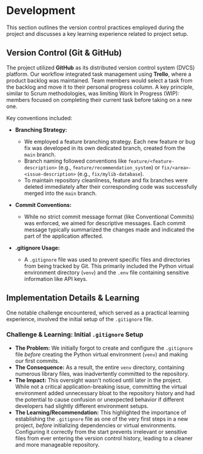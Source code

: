 # Development

This section outlines the version control practices employed during the project and discusses a key learning experience related to project setup.

## Version Control (Git & GitHub)

The project utilized **GitHub** as its distributed version control system (DVCS) platform. Our workflow integrated task management using **Trello**, where a product backlog was maintained. Team members would select a task from the backlog and move it to their personal progress column. A key principle, similar to Scrum methodologies, was limiting Work In Progress (WIP): members focused on completing their current task before taking on a new one.

Key conventions included:

* **Branching Strategy:**
    * We employed a feature branching strategy. Each new feature or bug fix was developed in its own dedicated branch, created from the `main` branch.
    * Branch naming followed conventions like `feature/<feature-description>` (e.g., `feature/recommendation_system`) or `fix/<area>-<issue-description>` (e.g., `fix/mylib-database`).
    * To maintain repository cleanliness, feature and fix branches were deleted immediately after their corresponding code was successfully merged into the `main` branch.

* **Commit Conventions:**
    * While no strict commit message format (like Conventional Commits) was enforced, we aimed for descriptive messages. Each commit message typically summarized the changes made and indicated the part of the application affected.

* **.gitignore Usage:**
    * A `.gitignore` file was used to prevent specific files and directories from being tracked by Git. This primarily included the Python virtual environment directory (`venv`) and the `.env` file containing sensitive information like API keys.

## Implementation Details & Learning

One notable challenge encountered, which served as a practical learning experience, involved the initial setup of the `.gitignore` file.

### Challenge & Learning: Initial `.gitignore` Setup

* **The Problem:** We initially forgot to create and configure the `.gitignore` file *before* creating the Python virtual environment (`venv`) and making our first commits.
* **The Consequence:** As a result, the entire `venv` directory, containing numerous library files, was inadvertently committed to the repository.
* **The Impact:** This oversight wasn't noticed until later in the project. While not a critical application-breaking issue, committing the virtual environment added unnecessary bloat to the repository history and had the potential to cause confusion or unexpected behavior if different developers had slightly different environment setups.
* **The Learning/Recommendation:** This highlighted the importance of establishing the `.gitignore` file as one of the very first steps in a new project, *before* initializing dependencies or virtual environments. Configuring it correctly from the start prevents irrelevant or sensitive files from ever entering the version control history, leading to a cleaner and more manageable repository.